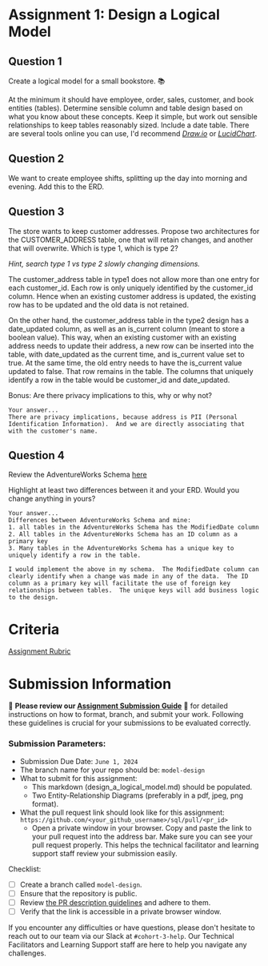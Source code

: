 # Assignment 1: Design a Logical Model

## Question 1
Create a logical model for a small bookstore. 📚

At the minimum it should have employee, order, sales, customer, and book entities (tables). Determine sensible column and table design based on what you know about these concepts. Keep it simple, but work out sensible relationships to keep tables reasonably sized. Include a date table. There are several tools online you can use, I'd recommend [_Draw.io_](https://www.drawio.com/) or [_LucidChart_](https://www.lucidchart.com/pages/).

## Question 2
We want to create employee shifts, splitting up the day into morning and evening. Add this to the ERD.

## Question 3
The store wants to keep customer addresses. Propose two architectures for the CUSTOMER_ADDRESS table, one that will retain changes, and another that will overwrite. Which is type 1, which is type 2?

_Hint, search type 1 vs type 2 slowly changing dimensions._

The customer_address table in type1 does not allow more than one entry for each customer_id.  Each row is only uniquely identified by the customer_id column.  Hence when an existing customer address is updated, the existing row has to be updated and the old data is not retained.

On the other hand, the customer_address table in the type2 design has a date_updated column, as well as an is_current column (meant to store a boolean value).  This way, when an existing customer with an existing address needs to update their address, a new row can be inserted into the table, with date_updated as the current time, and is_current value set to true.  At the same time, the old entry needs to have the is_current value updated to false.  That row remains in the table.  The columns that uniquely identify a row in the table would be customer_id and date_updated.

Bonus: Are there privacy implications to this, why or why not?
```
Your answer...
There are privacy implications, because address is PII (Personal Identification Information).  And we are directly associating that with the customer's name.
```

## Question 4
Review the AdventureWorks Schema [here](https://i.stack.imgur.com/LMu4W.gif)

Highlight at least two differences between it and your ERD. Would you change anything in yours?
```
Your answer...
Differences between AdventureWorks Schema and mine:
1. all tables in the AdventureWorks Schema has the ModifiedDate column
2. All tables in the AdventureWorks Schema has an ID column as a primary key
3. Many tables in the AdventureWorks Schema has a unique key to uniquely identify a row in the table.

I would implement the above in my schema.  The ModifiedDate column can clearly identify when a change was made in any of the data.  The ID column as a primary key will facilitate the use of foreign key relationships between tables.  The unique keys will add business logic to the design.  
```

# Criteria

[Assignment Rubric](./assignment_rubric.md)

# Submission Information

🚨 **Please review our [Assignment Submission Guide](https://github.com/UofT-DSI/onboarding/blob/main/onboarding_documents/submissions.md)** 🚨 for detailed instructions on how to format, branch, and submit your work. Following these guidelines is crucial for your submissions to be evaluated correctly.

### Submission Parameters:
* Submission Due Date: `June 1, 2024`
* The branch name for your repo should be: `model-design`
* What to submit for this assignment:
    * This markdown (design_a_logical_model.md) should be populated.
    * Two Entity-Relationship Diagrams (preferably in a pdf, jpeg, png format).
* What the pull request link should look like for this assignment: `https://github.com/<your_github_username>/sql/pull/<pr_id>`
    * Open a private window in your browser. Copy and paste the link to your pull request into the address bar. Make sure you can see your pull request properly. This helps the technical facilitator and learning support staff review your submission easily.

Checklist:
- [ ] Create a branch called `model-design`.
- [ ] Ensure that the repository is public.
- [ ] Review [the PR description guidelines](https://github.com/UofT-DSI/onboarding/blob/main/onboarding_documents/submissions.md#guidelines-for-pull-request-descriptions) and adhere to them.
- [ ] Verify that the link is accessible in a private browser window.

If you encounter any difficulties or have questions, please don't hesitate to reach out to our team via our Slack at `#cohort-3-help`. Our Technical Facilitators and Learning Support staff are here to help you navigate any challenges.

